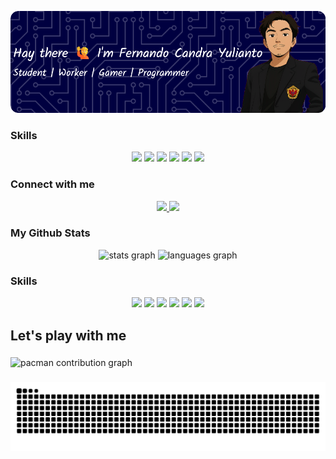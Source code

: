 ![Fernando Candra Yulianto](Header.png)

### Skills

<p align="center">
  <img src="https://img.shields.io/badge/HTML5-E34F26?style=for-the-badge&logo=html5&logoColor=white" />
  <img src="https://img.shields.io/badge/CSS3-1572B6?style=for-the-badge&logo=css3&logoColor=white" />
  <img src="https://img.shields.io/badge/Python-FFD43B?style=for-the-badge&logo=python&logoColor=blue" />
  <img src="https://img.shields.io/badge/PHP-777BB4?style=for-the-badge&logo=php&logoColor=white" />
  <img src="https://img.shields.io/badge/Streamlit-FF4B4B?style=for-the-badge&logo=Streamlit&logoColor=white" />
  <img src="https://img.shields.io/badge/JavaScript-323330?style=for-the-badge&logo=javascript&logoColor=F7DF1E" />
</p>


### Connect with me

<p align="center">
  <a href="https://www.instagram.com/cannn_fcy99/">
    <img src="https://img.shields.io/badge/Instagram-E4405F?style=for-the-badge&logo=instagram&logoColor=white" />
  </a>
  <a href="https://www.linkedin.com/in/fernandocandrayulianto">
    <img src="https://img.shields.io/badge/LinkedIn-0077B5?style=for-the-badge&logo=linkedin&logoColor=white" />
  </a>
</p>

### My Github Stats

<div align="center">
  <img src="https://github-readme-stats.vercel.app/api?username=C4AnN&&theme=calm_pink" height="150" alt="stats graph"  />
  <img src="https://github-readme-stats.vercel.app/api/top-langs?username=C4AnN&locale=en&hide_title=false&layout=compact&card_width=320&langs_count=5&theme=dracula&hide_border=false" height="150" alt="languages graph"  />
</div>

### Skills

<div align="center">
<img src="https://img.shields.io/badge/HTML5-E34F26?style=for-the-badge&logo=html5&logoColor=white" />
<img src="https://img.shields.io/badge/CSS3-1572B6?style=for-the-badge&logo=css3&logoColor=white" />
<img src="https://img.shields.io/badge/Python-FFD43B?style=for-the-badge&logo=python&logoColor=blue" />
<img src="https://img.shields.io/badge/PHP-777BB4?style=for-the-badge&logo=php&logoColor=white" />
<img src="https://img.shields.io/badge/Streamlit-FF4B4B?style=for-the-badge&logo=Streamlit&logoColor=white" />
<img src=https://img.shields.io/badge/JavaScript-323330?style=for-the-badge&logo=javascript&logoColor=F7DF1E />
</div>

<h2 align="left">Let's play with me</h2>

###

<picture>
  <source media="(prefers-color-scheme: dark)" srcset="https://raw.githubusercontent.com/C4AnN/C4AnN/output/pacman-contribution-graph-dark.svg">
  <source media="(prefers-color-scheme: light)" srcset="https://raw.githubusercontent.com/C4AnN/C4AnN/output/pacman-contribution-graph.svg">
  <img alt="pacman contribution graph" src="https://raw.githubusercontent.com/C4AnN/C4AnN/output/pacman-contribution-graph.svg">
</picture>

###

<img src="https://raw.githubusercontent.com/C4AnN/C4AnN/output/snake.svg" alt="Snake animation" />

###
